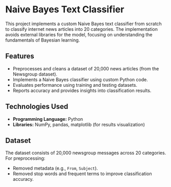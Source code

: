 # Naive Bayes Text Classifier

This project implements a custom Naive Bayes text classifier from scratch to classify internet news articles into 20 categories. The implementation avoids external libraries for the model, focusing on understanding the fundamentals of Bayesian learning.

## Features
- Preprocesses and cleans a dataset of 20,000 news articles (from the Newsgroup dataset).
- Implements a Naive Bayes classifier using custom Python code.
- Evaluates performance using training and testing datasets.
- Reports accuracy and provides insights into classification results.

## Technologies Used
- **Programming Language:** Python
- **Libraries:** NumPy, pandas, matplotlib (for results visualization)

## Dataset
The dataset consists of 20,000 newsgroup messages across 20 categories. For preprocessing:
- Removed metadata (e.g., `From`, `Subject`).
- Removed stop words and frequent terms to improve classification accuracy.
